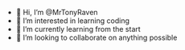 - 👋 Hi, I’m @MrTonyRaven
- 👀 I’m interested in learning coding
- 🌱 I’m currently learning from the start
- 💞️ I’m looking to collaborate on anything possible

<!---
MrTonyRaven/MrTonyRaven is a ✨ special ✨ repository because its `README.md` (this file) appears on your GitHub profile.
You can click the Preview link to take a look at your changes.
--->
